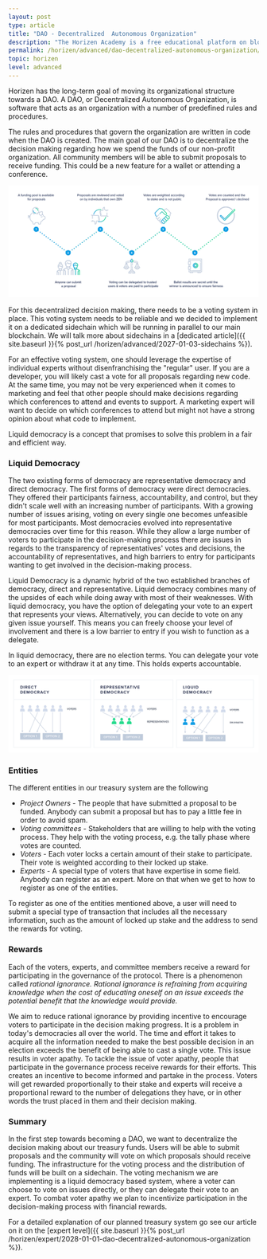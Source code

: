 ```yaml
---
layout: post
type: article
title: "DAO - Decentralized  Autonomous Organization"
description: "The Horizen Academy is a free educational platform on blockchain technology, cryptocurrency, and privacy. Over time our foundation will become a Decentralized Autonomous Organization (DAO). We discuss this technology at an advanced level in this article."
permalink: /horizen/advanced/dao-decentralized-autonomous-organization/
topic: horizen
level: advanced
---
```


Horizen has the long-term goal of moving its organizational structure towards a DAO. A DAO, or Decentralized Autonomous Organization, is software that acts as an organization with a number of predefined rules and procedures.

The rules and procedures that govern the organization are written in code when the DAO is created. The main goal of our DAO is to decentralize the decision making regarding how we spend the funds of our non-profit organization. All community members will be able to submit proposals to receive funding. This could be a new feature for a wallet or attending a conference.

![DAO](/assets/post_files/horizen/advanced/dao/DAO.jpg)

For this decentralized decision making, there needs to be a voting system in place. This voting system needs to be reliable and we decided to implement it on a dedicated sidechain which will be running in parallel to our main blockchain. We will talk more about sidechains in a [dedicated article]({{ site.baseurl }}{% post_url /horizen/advanced/2027-01-03-sidechains %}).

For an effective voting system, one should leverage the expertise of individual experts without disenfranchising the "regular" user. If you are a developer, you will likely cast a vote for all proposals regarding new code. At the same time, you may not be very experienced when it comes to marketing and feel that other people should make decisions regarding which conferences to attend and events to support. A marketing expert will want to decide on which conferences to attend but might not have a strong opinion about what code to implement.

Liquid democracy is a concept that promises to solve this problem in a fair and efficient way.

### Liquid Democracy

The two existing forms of democracy are representative democracy and direct democracy. The first forms of democracy were direct democracies. They offered their participants fairness, accountability, and control, but they didn't scale well with an increasing number of participants. With a growing number of issues arising, voting on every single one becomes unfeasible for most participants. Most democracies evolved into representative democracies over time for this reason. While they allow a large number of voters to participate in the decision-making process there are issues in regards to the transparency of representatives' votes and decisions, the accountability of representatives, and high barriers to entry for participants wanting to get involved in the decision-making process.

Liquid Democracy is a dynamic hybrid of the two established branches of democracy, direct and representative. Liquid democracy combines many of the upsides of each while doing away with most of their weaknesses. With liquid democracy, you have the option of delegating your vote to an expert that represents your views. Alternatively, you can decide to vote on any given issue yourself. This means you can freely choose your level of involvement and there is a low barrier to entry if you wish to function as a delegate.

In liquid democracy, there are no election terms. You can delegate your vote to an expert or withdraw it at any time. This holds experts accountable.

![liquid_democracy](/assets/post_files/horizen/advanced/dao/liquid_democracy.jpg)

### Entities

The different entities in our treasury system are the following

 - _Project Owners_ - The people that have submitted a proposal to be funded. Anybody can submit a proposal but has to pay a little fee in order to avoid spam.
 - _Voting committees_ - Stakeholders that are willing to help with the voting process. They help with the voting process, e.g. the tally phase where votes are counted.
 - _Voters_ - Each voter locks a certain amount of their stake to participate. Their vote is weighted according to their locked up stake.
 - _Experts_ - A special type of voters that have expertise in some field. Anybody can register as an expert. More on that when we get to how to register as one of the entities.

To register as one of the entities mentioned above, a user will need to submit a special type of transaction that includes all the necessary information, such as the amount of locked up stake and the address to send the rewards for voting.

### Rewards

Each of the voters, experts, and committee members receive a reward for participating in the governance of the protocol. There is a phenomenon called _rational ignorance. Rational ignorance is refraining from acquiring knowledge when the cost of educating oneself on an issue exceeds the potential benefit that the knowledge would provide._

We aim to reduce rational ignorance by providing incentive to encourage voters to participate in the decision making progress. It is a problem in today's democracies all over the world. The time and effort it takes to acquire all the information needed to make the best possible decision in an election exceeds the benefit of being able to cast a single vote. This issue results in voter apathy. To tackle the issue of voter apathy, people that participate in the governance process receive rewards for their efforts. This creates an incentive to become informed and partake in the process. Voters will get rewarded proportionally to their stake and experts will receive a proportional reward to the number of delegations they have, or in other words the trust placed in them and their decision making.

### Summary

In the first step towards becoming a DAO, we want to decentralize the decision making about our treasury funds. Users will be able to submit proposals and the community will vote on which proposals should receive funding. The infrastructure for the voting process and the distribution of funds will be built on a sidechain. The voting mechanism we are implementing is a liquid democracy based system, where a voter can choose to vote on issues directly, or they can delegate their vote to an expert. To combat voter apathy we plan to incentivize participation in the decision-making process with financial rewards.

For a detailed explanation of our planned treasury system go see our article on it on the [expert level]({{ site.baseurl }}{% post_url /horizen/expert/2028-01-01-dao-decentralized-autonomous-organization %}).
